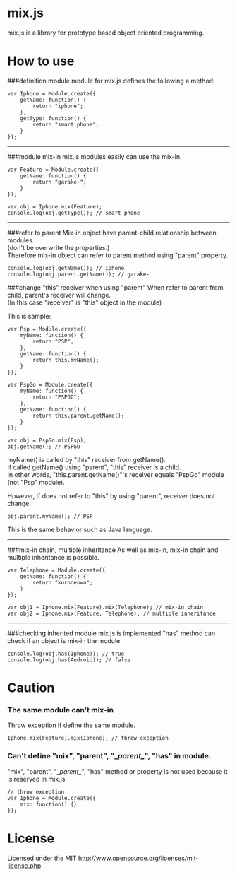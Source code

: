# mix.js
mix.js is a library for prototype based object oriented programming.
# How to use
###definition module
module for mix.js defines the following a method:

    var Iphone = Module.create({
        getName: function() {
            return "iphone";
        },
        getType: function() {
            return "smart phone";
        }
    });

***

###module mix-in
mix.js modules easily can use the mix-in.

    var Feature = Module.create({
        getName: function() {
            return "garake-";
        }
    });

    var obj = Iphone.mix(Feature);
    console.log(obj.getType()); // smart phone

***

###refer to parent
Mix-in object have parent-child relationship between modules.  
(don't be overwrite the properties.)  
Therefore mix-in object can refer to parent method using "parent" property.

    console.log(obj.getName()); // iphone
    console.log(obj.parent.getName()); // garake-

###change "this" receiver when using "parent"
When refer to parent from child, parent's receiver will change.  
(In this case "receiver" is "this" object in the module)

This is sample:

    var Psp = Module.create({
        myName: function() {
            return "PSP";
        },
        getName: function() {
            return this.myName();
        }
    });

    var PspGo = Module.create({
        myName: function() {
            return "PSPGO";
        },
        getName: function() {
            return this.parent.getName();
        }
    });
    
    var obj = PspGo.mix(Psp);
    obj.getName(); // PSPGO
myName() is called by "this" receiver from getName().  
If called getName() using "parent", "this" receiver is a child.  
In other words, "this.parent.getName()"'s receiver equals "PspGo" module (not "Psp" module).  

However, If does not refer to "this" by using "parent", receiver does not change.  

    obj.parent.myName(); // PSP

This is the same behavior such as Java language.  

***

###mix-in chain, multiple inheritance
As well as mix-in, mix-in chain and multiple inheritance is possible.

    var Telephone = Module.create({
        getName: function() {
            return "kurodenwa";
        }
    });

    var obj1 = Iphone.mix(Feature).mix(Telephone); // mix-in chain
    var obj2 = Iphone.mix(Feature, Telephone); // multiple inheritance

***

###checking inherited module
mix.js is implemented "has" method can check if an object is mix-in the module.

    console.log(obj.has(Iphone)); // true
    console.log(obj.has(Android)); // false

# Caution
### The same module can't mix-in
Throw exception if define the same module.

    Iphone.mix(Feature).mix(Iphone); // throw exception

### Can't define "mix", "parent", "\__parent\__", "has" in module.
"mix", "parent", "\__parent\__", "has" method or property is not used because it is reserved in mix.js.
    
    // throw exception
    var Iphone = Module.create({
        mix: function() {}
    });

# License
Licensed under the MIT
http://www.opensource.org/licenses/mit-license.php